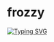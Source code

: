 # frozzy


[![Typing SVG](https://readme-typing-svg.demolab.com?font=Pacifico&pause=1000&color=2E5FF7&width=435&lines=Bukkit+Plugin+Developer;Python+Enthusiast)](https://git.io/typing-svg)

